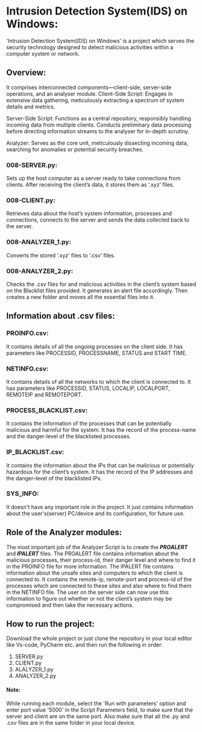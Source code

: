 # Intrusion Detection System(IDS) on Windows:
'Intrusion Detection System(IDS) on Windows' is a project which serves the security technology designed to detect malicious activities within a computer system or network.
## Overview:
It comprises interconnected components—client-side, server-side operations, and an analyser module. 
Client-Side Script: Engages in extensive data gathering, meticulously extracting a spectrum of system details and metrics.

Server-Side Script: Functions as a central repository, responsibly handling incoming data from multiple clients. Conducts preliminary data processing before directing information streams to the analyser for in-depth scrutiny.

Analyzer: Serves as the core unit, meticulously dissecting incoming data, searching for anomalies or potential security breaches.

### 008-SERVER.py:
Sets up the host computer as a server ready to take connections from clients. After receiving the client’s data, it stores them as ‘.xyz’ files.

### 008-CLIENT.py:
Retrieves data about the host’s system information, processes and connections, connects to the server and sends the data collected back to the server.

### 008-ANALYZER_1.py:
Converts the stored ‘.xyz’ files to ‘.csv’ files.

### 008-ANALYZER_2.py:
Checks the .csv files for and malicious activities in the client’s 	system based on the Blacklist files provided. It generates an alert file accordingly. Then creates a new folder and moves all the essential files into it.

## Information about .csv files:
### PROINFO.csv:
It contains details of all the ongoing processes on the client side. It has parameters like PROCESSID, PROCESSNAME, STATUS and START TIME.
### NETINFO.csv:
It contains details of all the networks to which the client is connected to. It has parameters like PROCESSID, STATUS, LOCALIP, LOCALPORT, REMOTEIP and REMOTEPORT.
### PROCESS_BLACKLIST.csv:
It contains the information of the processes that can be potentially malicious and harmful for the system. It has the record of the process-name and the danger-level of the blacklisted processes.
### IP_BLACKLIST.csv:
It contains the information about the IPs that can be malicious or potentially hazardous for the client’s system. It has the record of the IP addresses and the danger-level of the blacklisted IPs.
### SYS_INFO:
It doesn't have any important role in the project. It just contains information about the user's(server) PC/device and its configuration, for future use.

## Role of the Analyzer modules:
The most important job of the Analyzer Script is to create the <I><B>PROALERT</I></B> and <I><B>IPALERT</I></B> files.
The PROALERT file contains information about the malicious processes, their process-id, their danger level and where to find it in the PROINFO file for more information.
The IPALERT file contains information about the unsafe sites and computers to which the client is connected to. It contains the remote-ip, remote-port and process-id of the processes which are connected to these sites and also where to find them in the NETINFO file.
The user on the server side can now use this information to figure out whether or not the client’s system may be compromised and then take the necessary actions. 

## How to run the project:
Download the whole project or just clone the repository in your local editor like Vs-code, PyCharm etc. and then run the following in order:
1. SERVER.py
2. CLIENT.py
3. ALALYZER_1.py
4. ANALYZER_2.py
#### Note: 
While running each module, select the 'Run with parameters' option and enter port value '5000' in the Script Parameters field, to make sure that the server and client are on the same port.
Also make sure that all the .py and .csv files are in the same folder in your local device.

